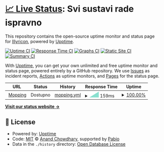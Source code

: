 # [📈 Live Status](https://Illyricon.github.io/mopping.hr-status): <!--live status--> **Svi sustavi rade ispravno**

This repository contains the open-source uptime monitor and status page for [Illyricon](https://Illyricon.github.io/mopping.hr-status), powered by [Upptime](https://github.com/upptime/upptime).

[![Uptime CI](https://github.com/Illyricon/mopping.hr-status/workflows/Uptime%20CI/badge.svg)](https://github.com/Illyricon/mopping.hr-status/actions?query=workflow%3A%22Uptime+CI%22)
[![Response Time CI](https://github.com/Illyricon/mopping.hr-status/workflows/Response%20Time%20CI/badge.svg)](https://github.com/Illyricon/mopping.hr-status/actions?query=workflow%3A%22Response+Time+CI%22)
[![Graphs CI](https://github.com/Illyricon/mopping.hr-status/workflows/Graphs%20CI/badge.svg)](https://github.com/Illyricon/mopping.hr-status/actions?query=workflow%3A%22Graphs+CI%22)
[![Static Site CI](https://github.com/Illyricon/mopping.hr-status/workflows/Static%20Site%20CI/badge.svg)](https://github.com/Illyricon/mopping.hr-status/actions?query=workflow%3A%22Static+Site+CI%22)
[![Summary CI](https://github.com/Illyricon/mopping.hr-status/workflows/Summary%20CI/badge.svg)](https://github.com/Illyricon/mopping.hr-status/actions?query=workflow%3A%22Summary+CI%22)

With [Upptime](https://upptime.js.org), you can get your own unlimited and free uptime monitor and status page, powered entirely by a GitHub repository. We use [Issues](https://github.com/Illyricon/mopping.hr-status/issues) as incident reports, [Actions](https://github.com/Illyricon/mopping.hr-status/actions) as uptime monitors, and [Pages](https://Illyricon.github.io/mopping.hr-status) for the status page.

<!--start: status pages-->
<!-- This summary is generated by Upptime (https://github.com/upptime/upptime) -->
<!-- Do not edit this manually, your changes will be overwritten -->
<!-- prettier-ignore -->
| URL | Status | History | Response Time | Uptime |
| --- | ------ | ------- | ------------- | ------ |
| <img alt="" src="https://icons.duckduckgo.com/ip3/mopping.hr.ico" height="13"> [Mopping](https://mopping.hr) | Dostupno | [mopping.yml](https://github.com/Illyricon/mopping.hr-status/commits/HEAD/history/mopping.yml) | <details><summary><img alt="Response time graph" src="./graphs/mopping/response-time-week.png" height="20"> 159ms</summary><br><a href="https://Illyricon.github.io/mopping.hr-status/history/mopping"><img alt="Response time 159" src="https://img.shields.io/endpoint?url=https%3A%2F%2Fraw.githubusercontent.com%2FIllyricon%2Fmopping.hr-status%2FHEAD%2Fapi%2Fmopping%2Fresponse-time.json"></a><br><a href="https://Illyricon.github.io/mopping.hr-status/history/mopping"><img alt="24-hour response time 159" src="https://img.shields.io/endpoint?url=https%3A%2F%2Fraw.githubusercontent.com%2FIllyricon%2Fmopping.hr-status%2FHEAD%2Fapi%2Fmopping%2Fresponse-time-day.json"></a><br><a href="https://Illyricon.github.io/mopping.hr-status/history/mopping"><img alt="7-day response time 159" src="https://img.shields.io/endpoint?url=https%3A%2F%2Fraw.githubusercontent.com%2FIllyricon%2Fmopping.hr-status%2FHEAD%2Fapi%2Fmopping%2Fresponse-time-week.json"></a><br><a href="https://Illyricon.github.io/mopping.hr-status/history/mopping"><img alt="30-day response time 159" src="https://img.shields.io/endpoint?url=https%3A%2F%2Fraw.githubusercontent.com%2FIllyricon%2Fmopping.hr-status%2FHEAD%2Fapi%2Fmopping%2Fresponse-time-month.json"></a><br><a href="https://Illyricon.github.io/mopping.hr-status/history/mopping"><img alt="1-year response time 159" src="https://img.shields.io/endpoint?url=https%3A%2F%2Fraw.githubusercontent.com%2FIllyricon%2Fmopping.hr-status%2FHEAD%2Fapi%2Fmopping%2Fresponse-time-year.json"></a></details> | <details><summary><a href="https://Illyricon.github.io/mopping.hr-status/history/mopping">100.00%</a></summary><a href="https://Illyricon.github.io/mopping.hr-status/history/mopping"><img alt="All-time uptime 100.00%" src="https://img.shields.io/endpoint?url=https%3A%2F%2Fraw.githubusercontent.com%2FIllyricon%2Fmopping.hr-status%2FHEAD%2Fapi%2Fmopping%2Fuptime.json"></a><br><a href="https://Illyricon.github.io/mopping.hr-status/history/mopping"><img alt="24-hour uptime 100.00%" src="https://img.shields.io/endpoint?url=https%3A%2F%2Fraw.githubusercontent.com%2FIllyricon%2Fmopping.hr-status%2FHEAD%2Fapi%2Fmopping%2Fuptime-day.json"></a><br><a href="https://Illyricon.github.io/mopping.hr-status/history/mopping"><img alt="7-day uptime 100.00%" src="https://img.shields.io/endpoint?url=https%3A%2F%2Fraw.githubusercontent.com%2FIllyricon%2Fmopping.hr-status%2FHEAD%2Fapi%2Fmopping%2Fuptime-week.json"></a><br><a href="https://Illyricon.github.io/mopping.hr-status/history/mopping"><img alt="30-day uptime 100.00%" src="https://img.shields.io/endpoint?url=https%3A%2F%2Fraw.githubusercontent.com%2FIllyricon%2Fmopping.hr-status%2FHEAD%2Fapi%2Fmopping%2Fuptime-month.json"></a><br><a href="https://Illyricon.github.io/mopping.hr-status/history/mopping"><img alt="1-year uptime 100.00%" src="https://img.shields.io/endpoint?url=https%3A%2F%2Fraw.githubusercontent.com%2FIllyricon%2Fmopping.hr-status%2FHEAD%2Fapi%2Fmopping%2Fuptime-year.json"></a></details>

<!--end: status pages-->

[**Visit our status website →**](https://Illyricon.github.io/mopping.hr-status)

## 📄 License

- Powered by: [Upptime](https://github.com/upptime/upptime)
- Code: [MIT](./LICENSE) © [Anand Chowdhary](https://anandchowdhary.com), supported by [Pabio](https://pabio.com)
- Data in the `./history` directory: [Open Database License](https://opendatacommons.org/licenses/odbl/1-0/)
